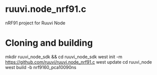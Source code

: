 # ruuvi.node_nrf91.c
nRF91 project for Ruuvi Node
 
# Cloning and building
mkdir ruuvi_node_sdk && cd ruuvi_node_sdk
west init -m https://github.com/ruuvi/ruuvi.node_nrf91.c
west update
cd ruuvi_node
west build -b nrf9160_pca10090ns